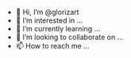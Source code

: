 - 👋 Hi, I’m @glorizart
- 👀 I’m interested in ...
- 🌱 I’m currently learning ...
- 💞️ I’m looking to collaborate on ...
- 📫 How to reach me ...

<!---
glorizart/glorizart is a ✨ special ✨ repository because its `README.md` (this file) appears on your GitHub profile.
You can click the Preview link to take a look at your changes.
--->

